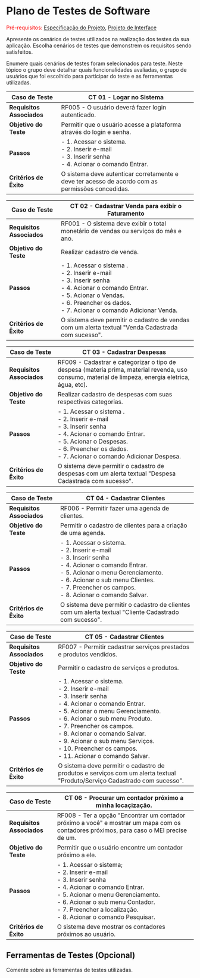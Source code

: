 # Plano de Testes de Software

<span style="color:red">Pré-requisitos: <a href="2-Especificação do Projeto.md"> Especificação do Projeto</a></span>, <a href="3-Projeto de Interface.md"> Projeto de Interface</a>

Apresente os cenários de testes utilizados na realização dos testes da sua aplicação. Escolha cenários de testes que demonstrem os requisitos sendo satisfeitos.

Enumere quais cenários de testes foram selecionados para teste. Neste tópico o grupo deve detalhar quais funcionalidades avaliadas, o grupo de usuários que foi escolhido para participar do teste e as ferramentas utilizadas.

| **Caso de Teste** | CT 01 - Logar no Sistema |
|------------------ | ------------------------ |
| **Requisitos Associados** | RF005 - O usuário deverá fazer login autenticado. |
| **Objetivo do Teste** | Permitir que o usuário acesse a plataforma através do login e senha. |
| **Passos** | - 1. Acessar o sistema. <br> - 2. Inserir e-mail <br> - 3. Inserir senha <br> - 4. Acionar o comando Entrar. |
| **Critérios de Êxito** | O sistema deve autenticar corretamente e deve ter acesso de acordo com as permissões concedidas. |

| **Caso de Teste** | CT 02 - Cadastrar Venda para exibir o Faturamento |
|------------------ | ------------------------ |
| **Requisitos Associados** | RF001 - O sistema deve exibir o total monetário de vendas ou serviços do mês e ano. |
| **Objetivo do Teste** | Realizar cadastro de venda. |
| **Passos** | - 1.	Acessar o sistema . <br> - 2. Inserir e-mail <br> - 3. Inserir senha <br> - 4. Acionar o comando Entrar. <br> - 5. Acionar o Vendas. <br> - 6.  Preencher os dados. <br> - 7. Acionar o comando Adicionar Venda. |
| **Critérios de Êxito** | O sistema deve permitir o cadastro de vendas com um alerta textual "Venda Cadastrada com sucesso". |

| **Caso de Teste** | CT 03 - Cadastrar Despesas |
|------------------ | ------------------------ |
| **Requisitos Associados** | RF009 - Cadastrar e categorizar o tipo de despesa (materia prima, material revenda, uso consumo, material de limpeza, energia eletrica, água, etc). |
| **Objetivo do Teste** | Realizar cadastro de despesas com suas respectivas categorias. |
| **Passos** | - 1.	Acessar o sistema . <br> - 2. Inserir e-mail <br> - 3. Inserir senha <br> - 4. Acionar o comando Entrar. <br> - 5. Acionar o Despesas. <br> - 6. Preencher os dados. <br> - 7. Acionar o comando Adicionar Despesa. |
| **Critérios de Êxito** | O sistema deve permitir o cadastro de despesas com um alerta textual "Despesa Cadastrada com sucesso". |

| **Caso de Teste** | CT 04 - Cadastrar Clientes |
|------------------ | ------------------------ |
| **Requisitos Associados** | RF006 - Permitir fazer uma agenda de clientes. |
| **Objetivo do Teste** | Permitir o cadastro de clientes para a criação de uma agenda. |
| **Passos** | - 1.	Acessar o sistema. <br> - 2. Inserir e-mail <br> - 3. Inserir senha <br> - 4. Acionar o comando Entrar. <br> - 5. Acionar o menu Gerenciamento. <br> - 6. Acionar o sub menu Clientes. <br> - 7. Preencher os campos. <br> - 8. Acionar o comando Salvar.|
| **Critérios de Êxito** | O sistema deve permitir o cadastro de clientes com um alerta textual "Cliente Cadastrado com sucesso". |

| **Caso de Teste** | CT 05 - Cadastrar Clientes |
|------------------ | ------------------------ |
| **Requisitos Associados** | RF007 - Permitir cadastrar serviços prestados e produtos vendidos. |
| **Objetivo do Teste** | Permitir o cadastro de serviços e produtos. |
| **Passos** | - 1.	Acessar o sistema. <br> - 2. Inserir e-mail <br> - 3. Inserir senha <br> - 4. Acionar o comando Entrar. <br> - 5. Acionar o menu Gerenciamento. <br> - 6. Acionar o sub menu Produto. <br> - 7. Preencher os campos. <br> - 8. Acionar o comando Salvar. <br> - 9. Acionar o sub menu Serviços. <br> - 10. Preencher os campos. <br> - 11. Acionar o comando Salvar.|
| **Critérios de Êxito** | O sistema deve permitir o cadastro de produtos e serviços com um alerta textual "Produto/Serviço Cadastrado com sucesso". |

| **Caso de Teste** | CT 06 - Procurar um contador próximo a minha locaçização. |
|------------------ | ------------------------ |
| **Requisitos Associados** | RF008 - Ter a opção "Encontrar um contador próximo a você" e mostrar um mapa com os contadores próximos, para caso o MEI precise de um. |
| **Objetivo do Teste** | Permitir que o usuário encontre um contador próximo a ele. |
| **Passos** | - 1.	Acessar o sistema; <br> - 2. Inserir e-mail <br> - 3. Inserir senha <br> - 4. Acionar o comando Entrar. <br> - 5. Acionar o menu Gerenciamento. <br> - 6. Acionar o sub menu Contador. <br> - 7. Preencher a localização. <br> - 8. Acionar o comando Pesquisar. |
| **Critérios de Êxito** | O sistema deve mostrar os contadores próximos ao usuário. |
 
## Ferramentas de Testes (Opcional)

Comente sobre as ferramentas de testes utilizadas.
 

